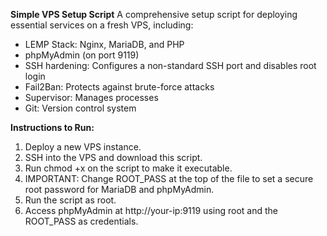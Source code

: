 **Simple VPS Setup Script**
A comprehensive setup script for deploying essential services on a fresh VPS, including:

- LEMP Stack: Nginx, MariaDB, and PHP
- phpMyAdmin (on port 9119)
- SSH hardening: Configures a non-standard SSH port and disables root login
- Fail2Ban: Protects against brute-force attacks
- Supervisor: Manages processes
- Git: Version control system

**Instructions to Run:**
1. Deploy a new VPS instance.
2. SSH into the VPS and download this script.
3. Run chmod +x on the script to make it executable.
4. IMPORTANT: Change ROOT_PASS at the top of the file to set a secure root password for MariaDB and phpMyAdmin.
5. Run the script as root.
6. Access phpMyAdmin at http://your-ip:9119 using root and the ROOT_PASS as credentials.
